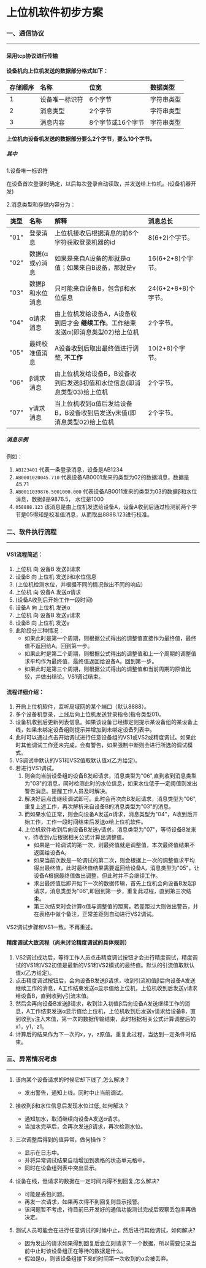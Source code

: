 # 上位机软件初步方案

### 一、通信协议
------------

#### 采用tcp协议进行传输

**设备机向上位机发送的数据部分格式如下：**

存储顺序|名称|位宽|数据类型
:-|:-|:-|:-
1|设备唯一标识符|6个字节|字符串类型
2|消息类型|2个字节|字符串类型
3|消息内容|8个字节或16个字节|字符串类型

**上位机向设备机发送的数据部分要么2个字节，要么10个字节。**

##### 其中
1.设备唯一标识符

在设备首次登录时确定，以后每次登录自动读取，并发送给上位机。(设备机器开发)

2.消息类型和存储内容分为：

类型|名称|解释|消息总长
:-:|:-|:-|:-
"01"|登录消息|上位机接收后根据消息的前6个字符获取登录机器的id|8(6+2)个字节。
"02"|数据(α或γ)消息|如果是来自A设备的那就是α值；如果来自B设备，那就是γ|16(6+2+8)个字节。
"03"|数据β和水位消息|只可能来自设备B，包含β和水位信息|24(6+2+8+8)个字节。
"04"|α请求消息|由上位机发给设备A，A设备收到后才会 **继续工作**。工作结束发送α(即消息类型02)给上位机|2个字节。
"05"|最终校准值消息|A设备收到后取出最终值进行调整, **不工作**|10(2+8)个字节。
"06"|β请求消息|由上位机发给设备B，B设备收到后发送β初值和水位信息(即消息类型03)给上位机|2个字节。
"07"|γ请求消息|当上位机收到α值后发给设备B，B设备收到后发送γ末值(即消息类型02)给上位机|2个字节。

##### 消息示例

例如：
1. `AB123401` 代表一条登录消息，设备是AB1234
2. `AB0001020045.710` 代表设备AB0001发来的类型为02的数据消息，数据是45.71
3. `AB0011039876.5001000.000` 代表设备AB0011发来的类型为03的数据β和水位消息，数据β是9876.5， 水位是1000
4. `058888.123` 该消息是由上位机发送给设备A，设备A收到后通过检测前两个字节是05得知是校准值消息，从而取出8888.123进行校准。



### 二、软件执行流程
-----

#### VS1流程简述：

1. 上位机 向 设备B 发送β请求
2. 设备B 向 上位机 发送β和水位信息 
3. (上位机检测水位，并根据不同的情况做出不同的响应)
4. 上位机 向 设备A 发送α请求
5. (设备A收到后开始工作一段时间)
6. 设备A 向 上位机 发送α
7. 上位机 向 设备B 发送γ请求
8. 设备B 向 上位机 发送γ
9. 此阶段分三种情况：
	- 如果此时是第一个周期，则根据公式得出的调整值直接作为最终值，最终值不返回给A。回到第一步。
	- 如果此时是第二个周期，则根据公式得出的调整值和上一个周期的调整值求平均作为最终值，最终值返回给设备A。回到第一步。
	- 如果此时是第三个周期，则根据公式得出的调整值和当前周期的原值比较，并做出结论。VS1调试结束。


#### 流程详细介绍：

1. 开启上位机软件，监听局域网的某个端口（默认8888）。
2. 多个设备机登录，上线后向上位机发送登录指令(指令类型01)。
3. 设备机收到后更新列表信息。如果该设备已经绑定则提示某设备组的某设备上线，如果未绑定设备组则提示并增加到未绑定设备列表中。
4. 此时可以通过点击开始调试进行任意设备组的VS1或VS2或精度调试。如果此时其他调试工作还未完成，会有警告，如果强制中断则会进行所选的调试模式。
5. VS调试中默认的VS1和VS2值取默认值x(乙方给定)。
6. 若进行VS1调试。
	1. 则会向当前设备组的设备B发起请求，消息类型为"06",直到收到消息类型为"03"的消息，同时检测此时的水位信息，如果水位低于一定阈值则发出警告消息。提醒工作人员及时解决。
	2. 解决好后点击继续调试即可。此时会再次向B发起请求，消息类型为"06",重复上述工作，再次解析来自设备B的消息类型为"03"的消息。
	3. 而如果水位正常，则会向设备A发送α请求，消息类型为"04"，A收到后开始工作，工作一段时间结束后发送α给上位机软件。
	4. 上位机软件收到后向设备B发送γ请求，消息类型为"07"，等待设备B发来γ，待收到γ后根据相关公式计算出调整值。
		- 如果是一轮调试的第一次，则最终值就是调整值，本次最终值结果不返回给设备A。
		- 如果当前次数是一轮调试的第二次，则会根据上一次的调整值求平均得出最终值，此时最终值结果需要返回给设备A，消息类型为"05"，让设备A根据最终值做出调整，但此时并不会继续工作。
		- 求出最终值后即开始下一次的数据传输，首先上位机会向设备B发起β请求，消息类型为"06",即回到第一步，重复此过程，直到第三次结束。
		- 第三次结束时会计算α值与调整值的距离，若差距过大则做出警告，并在表格中做个备注，正常差距则自动进行VS2调试。

VS2调试步骤和VS1一致。不再重述。

#### 精度调试大致流程（尚未讨论精度调试的具体规则）

1. VS2调试成功后，等待工作人员点击精度调试按钮才会进行精度调试，精度调试的VS1和VS2初值是最新的VS1和VS2模式的最终值。默认的引流值取默认值x(乙方给定)。
2. 点击精度调试按钮后，会向设备B发送β请求，收到引流初值β后向设备A发送继续工作的消息，A工作结束发送α显示值给上位机，上位机收到后发送γ请求给设备B，直到收到γ引流末值。
3. 然后会再向设备B发送β请求，收到注入初值β后向设备A发送继续工作的消息，A工作结束发送α显示值给上位机，上位机收到后发送γ请求给设备B，直到收到γ注入末值，第一次的数据传输结束，此时根据相关公式计算调整后的x1，y1，z1。
4. 计算后的结果作为下一次的x，y，z原值。重复此过程，当达到一定条件时结束。



### 三、异常情况考虑
-----

1. 该向某个设备请求的时候它却下线了,怎么解决？
	- 发出警告，通知上线。同时中止当前调试。

2. 接收到β和水位信息后发现水位过低, 如何解决？
	- 通知加水，取消继续向设备A发送α请求。
	- 当加水完毕后，会再次发送β请求，再次检测水位。

2. 三次调整后得到的值异常，做何操作？
	- 显示在日志中。
	- 并将异常调试结果自动增加到表格的状态单元格中。
	- 同时在设备组列表中突出显示。

2. 设备在线，但请求的数据在一定时间内得不到回复,怎么解决?
	- 可能是丢包问题。
	- 再发一次请求，如果再次得不到回复则显示报警。
	- 该问题暂不考虑，待目前已开发好的通信功能测试完成后观察丢包率再做决定。

2. 测试人员可能会在进行任意调试的时候中止，然后进行其他调试，如何解决?
	- 因为发出的请求如果得到回复后会立刻请求下一个数据，所以需要记录当前中止时该设备组正在等待的数据是什么。
	- 假如是α，则该设备组接下来的时间第一次收到的α会被丢弃。


